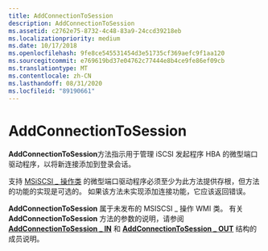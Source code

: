 ```yaml
---
title: AddConnectionToSession
description: AddConnectionToSession
ms.assetid: c2762e75-8732-4c48-83a9-24ccd39218eb
ms.localizationpriority: medium
ms.date: 10/17/2018
ms.openlocfilehash: 9fe8ce545531454d3e51735cf369aefc9f1aa120
ms.sourcegitcommit: e769619bd37e04762c77444e8b4ce9fe86ef09cb
ms.translationtype: MT
ms.contentlocale: zh-CN
ms.lasthandoff: 08/31/2020
ms.locfileid: "89190661"
---
```

# <a name="addconnectiontosession"></a>AddConnectionToSession


**AddConnectionToSession**方法指示用于管理 iSCSI 发起程序 HBA 的微型端口驱动程序，以将新连接添加到登录会话。

支持 [MSiSCSI \_ 操作类](msiscsi-operations-wmi-class.md) 的微型端口驱动程序必须至少为此方法提供存根，但方法的功能的实现是可选的。 如果该方法未实现添加连接功能，它应该返回错误。

**AddConnectionToSession** 属于未发布的 MSISCSI \_ 操作 WMI 类。 有关 **AddConnectionToSession** 方法的参数的说明，请参阅 [**AddConnectionToSession \_ IN**](/windows-hardware/drivers/ddi/iscsiop/ns-iscsiop-_addconnectiontosession_in) 和 [**AddConnectionToSession \_ OUT**](/windows-hardware/drivers/ddi/iscsiop/ns-iscsiop-_addconnectiontosession_out) 结构的成员说明。

 

